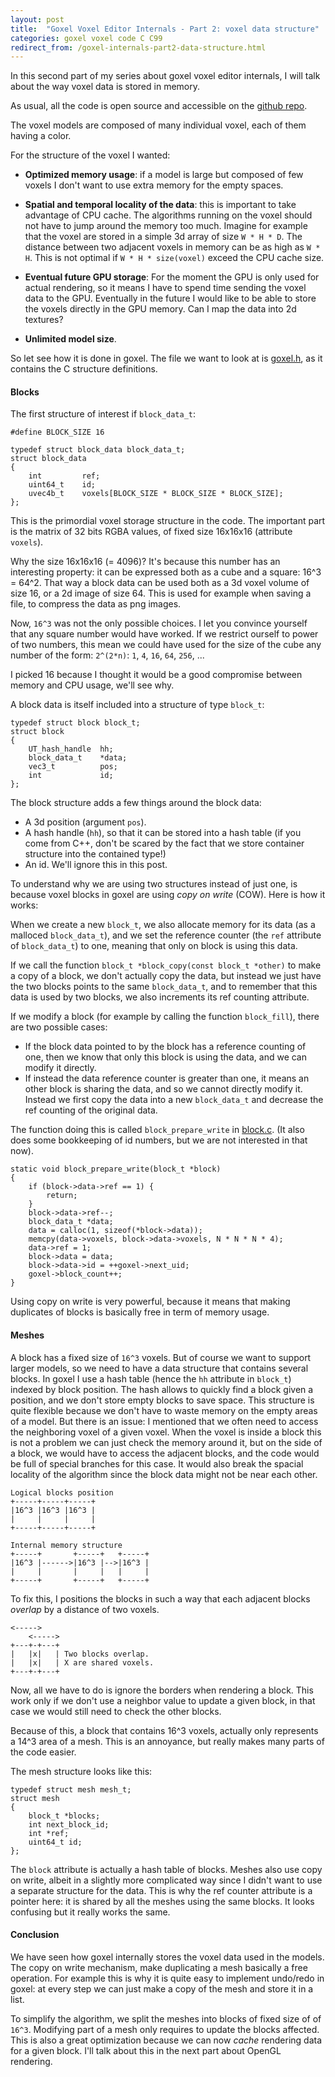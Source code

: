```yaml
---
layout: post
title:  "Goxel Voxel Editor Internals - Part 2: voxel data structure"
categories: goxel voxel code C C99
redirect_from: /goxel-internals-part2-data-structure.html
---
```


In this second part of my series about goxel voxel editor internals, I will
talk about the way voxel data is stored in memory.

As usual, all the code is open source and accessible on the [github repo].

The voxel models are composed of many individual voxel, each of them having
a color.

For the structure of the voxel I wanted:

- **Optimized memory usage**: if a model is large but composed of few voxels
  I don't want to use extra memory for the empty spaces.

- **Spatial and temporal locality of the data**: this is important to take
  advantage of CPU cache.  The algorithms running on the voxel should not
  have to jump around the memory too much.  Imagine for example that the
  voxel are stored in a simple 3d array of size `W * H * D`.  The distance
  between two adjacent voxels in memory can be as high as `W * H`.  This is
  not optimal if `W * H * size(voxel)` exceed the CPU cache size.

- **Eventual future GPU storage**: For the moment the GPU is only used for
  actual rendering, so it means I have to spend time sending the voxel data
  to the GPU.  Eventually in the future I would like to be able to store the
  voxels directly in the GPU memory.  Can I map the data into 2d textures?

- **Unlimited model size**.

So let see how it is done in goxel.  The file we want to look at is [goxel.h],
as it contains the C structure definitions.

#### Blocks

The first structure of interest if `block_data_t`:

    #define BLOCK_SIZE 16

    typedef struct block_data block_data_t;
    struct block_data
    {
        int         ref;
        uint64_t    id;
        uvec4b_t    voxels[BLOCK_SIZE * BLOCK_SIZE * BLOCK_SIZE];
    };

This is the primordial voxel storage structure in the code.  The important
part is the matrix of 32 bits RGBA values, of fixed size 16x16x16 (attribute
`voxels`).

Why the size 16x16x16 (= 4096)?  It's because this number has an interesting
property: it can be expressed both as a cube and a square: 16^3 = 64^2.
That way a block data can be used both as a 3d voxel volume of size 16, or a 2d
image of size 64.  This is used for example when saving a file, to compress
the data as png images.

Now, `16^3` was not the only possible choices.  I let you convince yourself
that any square number would have worked.  If we restrict ourself to power of
two numbers, this mean we could have used for the size of the cube any number
of the form: `2^(2*n)`: `1`, `4`, `16`, `64`, `256`, ...

I picked 16 because I thought it would be a good compromise between memory
and CPU usage, we'll see why.

A block data is itself included into a structure of type `block_t`:

    typedef struct block block_t;
    struct block
    {
        UT_hash_handle  hh;
        block_data_t    *data;
        vec3_t          pos;
        int             id;
    };

The block structure adds a few things around the block data:

- A 3d position (argument `pos`).
- A hash handle (`hh`), so that it can be stored into a hash table (if you come
  from C++, don't be scared by the fact that we store container structure into
  the contained type!)
- An id.  We'll ignore this in this post.

To understand why we are using two structures instead of just one, is because
voxel blocks in goxel are using *copy on write* (COW).  Here is how it works:

When we create a new `block_t`, we also allocate memory for its data (as a
malloced `block_data_t`), and we set the reference counter (the `ref` attribute
of `block_data_t`) to one, meaning that only on block is using this data.

If we call the function `block_t *block_copy(const block_t *other)` to make a
copy of a block, we don't actually copy the data, but instead we just have the
two blocks points to the same `block_data_t`, and to remember that this data is
used by two blocks, we also increments its ref counting attribute.

If we modify a block (for example by calling the function `block_fill`),
there are two possible cases:

- If the block data pointed to by the block has a reference counting of one,
  then we know that only this block is using the data, and we can modify it
  directly.
- If instead the data reference counter is greater than one, it means an other
  block is sharing the data, and so we cannot directly modify it.  Instead
  we first copy the data into a new `block_data_t` and decrease the ref
  counting of the original data.

The function doing this is called `block_prepare_write` in [block.c].
(It also does some bookkeeping of id numbers, but we are not interested in
that now).

    static void block_prepare_write(block_t *block)
    {
        if (block->data->ref == 1) {
            return;
        }
        block->data->ref--;
        block_data_t *data;
        data = calloc(1, sizeof(*block->data));
        memcpy(data->voxels, block->data->voxels, N * N * N * 4);
        data->ref = 1;
        block->data = data;
        block->data->id = ++goxel->next_uid;
        goxel->block_count++;
    }

Using copy on write is very powerful, because it means that making duplicates
of blocks is basically free in term of memory usage.

#### Meshes

A block has a fixed size of `16^3` voxels.  But of course we want to support
larger models, so we need to have a data structure that contains several
blocks.  In goxel I use a hash table (hence the `hh` attribute in `block_t`)
indexed by block position.  The hash allows to quickly find a block given
a position, and we don't store empty blocks to save space.  This structure
is quite flexible because we don't have to waste memory on the empty areas of a
model.  But there is an issue: I mentioned that we often need to access the
neighboring voxel of a given voxel. When the voxel is inside a block this
is not a problem we can just check the memory around it, but on the side of
a block, we would have to access the adjacent blocks, and the code would
be full of special branches for this case.  It would also break the spacial
locality of the algorithm since the block data might not be near each other.

    Logical blocks position
    +-----+-----+-----+
    |16^3 |16^3 |16^3 |
    |     |     |     |
    +-----+-----+-----+

    Internal memory structure
    +-----+       +-----+   +-----+
    |16^3 |------>|16^3 |-->|16^3 |
    |     |       |     |   |     |
    +-----+       +-----+   +-----+

To fix this, I positions the blocks in such a way that each adjacent blocks
*overlap* by a distance of two voxels.

    <----->
        <----->
    +---+-+---+
    |   |x|   | Two blocks overlap.
    |   |x|   | X are shared voxels.
    +---+-+---+

Now, all we have to do is ignore the borders when rendering a block.  This
work only if we don't use a neighbor value to update a given block, in that
case we would still need to check the other blocks.

Because of this, a block that contains 16^3 voxels, actually only represents
a 14^3 area of a mesh.  This is an annoyance, but really makes many parts
of the code easier.

The mesh structure looks like this:

    typedef struct mesh mesh_t;
    struct mesh
    {
        block_t *blocks;
        int next_block_id;
        int *ref;
        uint64_t id;
    };

The `block` attribute is actually a hash table of blocks.  Meshes also use copy
on write, albeit in a slightly more complicated way since I didn't want to use
a separate structure for the data.  This is why the ref counter attribute is a
pointer here: it is shared by all the meshes using the same blocks.  It
looks confusing but it really works the same.

#### Conclusion

We have seen how goxel internally stores the voxel data used in the models.
The copy on write mechanism, make duplicating a mesh basically a free
operation.  For example this is why it is quite easy to implement undo/redo in
goxel: at every step we can just make a copy of the mesh and store it in a
list.

To simplify the algorithm, we split the meshes into blocks of fixed size of of
`16^3`. Modifying part of a mesh only requires to update the blocks affected.
This is also a great optimization because we can now *cache* rendering data for
a given block.  I'll talk about this in the next part about OpenGL rendering.

[github repo]: https://github.com/guillaumechereau/goxel
[goxel.h]: https://github.com/guillaumechereau/goxel/blob/master/src/goxel.h
[block.c]: https://github.com/guillaumechereau/goxel/blob/master/src/block.c
